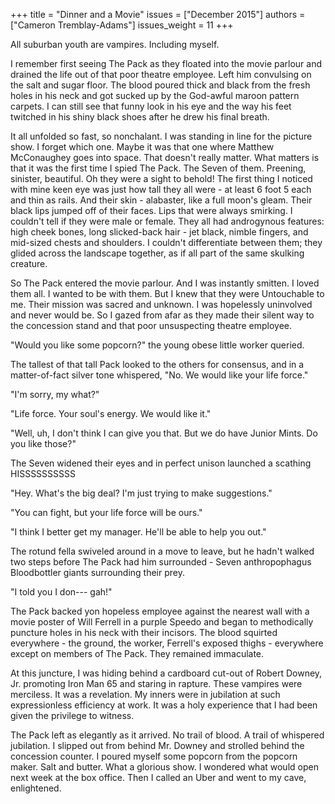 +++
title = "Dinner and a Movie"
issues = ["December 2015"]
authors = ["Cameron Tremblay-Adams"]
issues_weight = 11
+++

All suburban youth are vampires. Including myself.

I remember first seeing The Pack as they floated into the movie parlour and drained the life out of that poor theatre employee. Left him convulsing on the salt and sugar floor. The blood poured thick and black from the fresh holes in his neck and got sucked up by the God-awful maroon pattern carpets. I can still see that funny look in his eye and the way his feet twitched in his shiny black shoes after he drew his final breath.

It all unfolded so fast, so nonchalant. I was standing in line for the picture show. I forget which one. Maybe it was that one where Matthew McConaughey goes into space. That doesn't really matter. What matters is that it was the first time I spied The Pack. The Seven of them. Preening, sinister, beautiful. Oh they were a sight to behold! The first thing I noticed with mine keen eye was just how tall they all were - at least 6 foot 5 each and thin as rails. And their skin - alabaster, like a full moon's gleam. Their black lips jumped off of their faces. Lips that were always smirking. I couldn't tell if they were male or female. They all had androgynous features: high cheek bones, long slicked-back hair - jet black, nimble fingers, and mid-sized chests and shoulders. I couldn't differentiate between them; they glided across the landscape together, as if all part of the same skulking creature.

So The Pack entered the movie parlour. And I was instantly smitten. I loved them all. I wanted to be with them. But I knew that they were Untouchable to me. Their mission was sacred and unknown. I was hopelessly uninvolved and never would be. So I gazed from afar as they made their silent way to the concession stand and that poor unsuspecting theatre employee.

"Would you like some popcorn?" the young obese little worker queried.

The tallest of that tall Pack looked to the others for consensus, and in a matter-of-fact silver tone whispered, "No. We would like your life force."

"I'm sorry, my what?"

"Life force. Your soul's energy. We would like it."

"Well, uh, I don't think I can give you that. But we do have Junior Mints. Do you like those?"

The Seven widened their eyes and in perfect unison launched a scathing HISSSSSSSSSS

"Hey. What's the big deal? I'm just trying to make suggestions."

"You can fight, but your life force will be ours."

"I think I better get my manager. He'll be able to help you out."

The rotund fella swiveled around in a move to leave, but he hadn't walked two steps before The Pack had him surrounded - Seven anthropophagus Bloodbottler giants surrounding their prey.

"I told you I don--- gah!"

The Pack backed yon hopeless employee against the nearest wall with a movie poster of Will Ferrell in a purple Speedo and began to methodically puncture holes in his neck with their incisors. The blood squirted everywhere - the ground, the worker, Ferrell's exposed thighs - everywhere except on members of The Pack. They remained immaculate.

At this juncture, I was hiding behind a cardboard cut-out of Robert Downey, Jr. promoting Iron Man 65 and staring in rapture. These vampires were merciless. It was a revelation. My inners were in jubilation at such expressionless efficiency at work. It was a holy experience that I had been given the privilege to witness.

The Pack left as elegantly as it arrived. No trail of blood. A trail of whispered jubilation. I slipped out from behind Mr. Downey and strolled behind the concession counter. I poured myself some popcorn from the popcorn maker. Salt and butter. What a glorious show. I wondered what would open next week at the box office. Then I called an Uber and went to my cave, enlightened.
